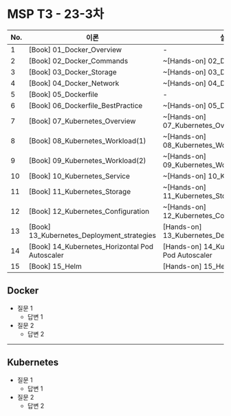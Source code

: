 # MSP T3 - 23-3차

| No. | 이론                                             | 실습                                                 |
| --- | ---------------------------------------------- | -------------------------------------------------- |
| 1   | [Book] 01_Docker_Overview                      | -                                                  |
| 2   | [Book] 02_Docker_Commands                      | ~[Hands-on] 02_Docker_Commands~                      |
| 3   | [Book] 03_Docker_Storage                       | ~[Hands-on] 03_Docker_Storage~                       |
| 4   | [Book] 04_Docker_Network                       | ~[Hands-on] 04_Docker_Network~                       |
| 5   | [Book] 05_Dockerfile                           | -                                                  |
| 6   | [Book] 06_Dockerfile_BestPractice              | ~[Hands-on] 05_Dockerfile~                           |
| 7   | [Book] 07_Kubernetes_Overview                  | ~[Hands-on] 07_Kubernetes_Overview~                  |
| 8   | [Book] 08_Kubernetes_Workload(1)               | ~[Hands-on] 08_Kubernetes_Workload(1)~               |
| 9   | [Book] 09_Kubernetes_Workload(2)               | ~[Hands-on] 09_Kubernetes_Workload(2)~               |
| 10  | [Book] 10_Kubernetes_Service                   | ~[Hands-on] 10_Kubernetes_Service~                   |
| 11  | [Book] 11_Kubernetes_Storage                   | ~[Hands-on] 11_Kubernetes_Storage~                   |
| 12  | [Book] 12_Kubernetes_Configuration             | ~[Hands-on] 12_Kubernetes_Configuration~             |
| 13  | [Book] 13_Kubernetes_Deployment_strategies     | [Hands-on] 13_Kubernetes_Deployment_strategies     |
| 14  | [Book] 14_Kubernetes_Horizontal Pod Autoscaler | [Hands-on] 14_Kubernetes_Horizontal Pod Autoscaler |
| 15  | [Book] 15_Helm                                 | [Hands-on] 15_Helm                                 |

## Docker

- 질문 1
  - 답변 1
- 질문 2
  - 답변 2

---

## Kubernetes

- 질문 1
  - 답변 1
- 질문 2
  - 답변 2
